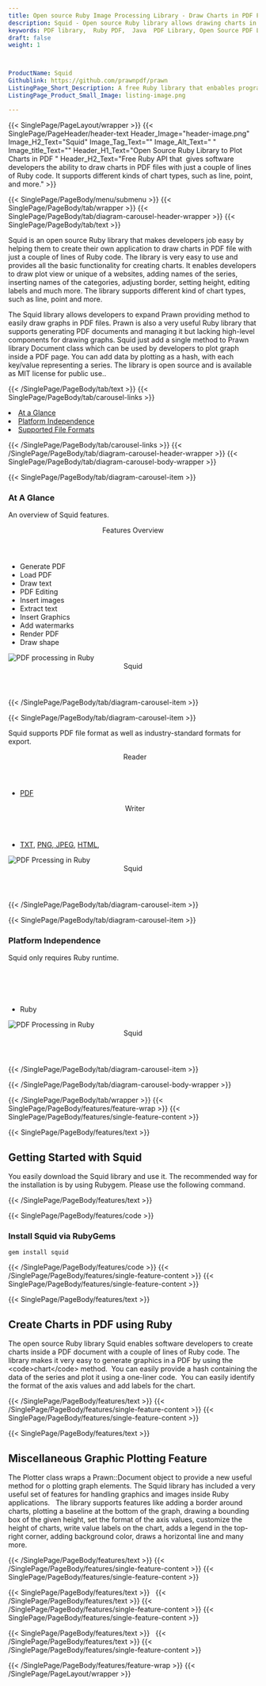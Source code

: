 ```yaml
---
title: Open source Ruby Image Processing Library - Draw Charts in PDF File
description: Squid - Open source Ruby library allows drawing charts in PDF files. It allows adding border around charts, set format of axis values & customize height of charts.
keywords: PDF library,  Ruby PDF,  Java  PDF Library, Open Source PDF Library, Ruby PDF programming, Ruby PDF APIs, Ruby PDF library, create  PDF Documents, insert images to PDF, add list to PDF files, Extract Text from PDF, Split PDF to many, fill a PDF form, Extract data from PDF forms, Print a PDF file, PDF to PNG conversion, convert PDF to JPEG, Digitally sign PDF files
draft: false
weight: 1



ProductName: Squid
Githublink: https://github.com/prawnpdf/prawn
ListingPage_Short_Description: A free Ruby library that enbables programmers to draw charts inside PDF file with just a couple of lines of Ruby code.
ListingPage_Product_Small_Image: listing-image.png 

---
```


{{< SinglePage/PageLayout/wrapper >}}
{{< SinglePage/PageHeader/header-text
Header_Image="header-image.png"
Image_H2_Text="Squid"
Image_Tag_Text=""
Image_Alt_Text=" "
Image_title_Text=""
Header_H1_Text="Open Source Ruby Library to Plot Charts in PDF "
Header_H2_Text="Free Ruby API that  gives software developers the ability to draw charts in PDF files with just a couple of lines of Ruby code. It supports different kinds of chart types, such as line, point, and more." >}}

{{< SinglePage/PageBody/menu/submenu >}}
{{< SinglePage/PageBody/tab/wrapper >}}
{{< SinglePage/PageBody/tab/diagram-carousel-header-wrapper >}}
{{< SinglePage/PageBody/tab/text >}}



<p>Squid is an open source Ruby library that makes developers job easy by helping them to create their own application to draw charts in PDF file with just a couple of lines of Ruby code. The library is very easy to use and provides all the basic functionality for creating charts. It enables developers to draw plot view or unique of a websites, adding names of the series, inserting names of the categories, adjusting border, setting height, editing labels and much more. The library supports different kind of chart types, such as line, point and more.</p>
<p>The Squid library allows developers to expand Prawn providing method to easily draw graphs in PDF files. Prawn is also a very useful Ruby library that supports generating PDF documents and managing it but lacking high-level components for drawing graphs. Squid just add a single method to Prawn library Document class which can be used by developers to plot graph inside a PDF page. You can add data by plotting as a hash, with each key/value representing a series. The library is open source and is available as MIT license for public use..</p>

{{< /SinglePage/PageBody/tab/text >}}
{{< SinglePage/PageBody/tab/carousel-links >}}

<li data-target="#diagramcarousel" data-slide-to="0"><a href="#">At a Glance</a></li>
<li data-target="#diagramcarousel" data-slide-to="2"><a href="#">Platform Independence</a></li>
<li data-target="#diagramcarousel" data-slide-to="1"><a class="activetab" href="#">Supported File Formats</a></li>


{{< /SinglePage/PageBody/tab/carousel-links >}}
{{< /SinglePage/PageBody/tab/diagram-carousel-header-wrapper >}}
{{< SinglePage/PageBody/tab/diagram-carousel-body-wrapper >}}

{{< SinglePage/PageBody/tab/diagram-carousel-item >}}
<h3>At A Glance</h3>
<p>An overview of Squid features.</p>
<div class="diagram1 d1-poi">
<div class="d1-row">
<div class="d1-col d1-right"><header>Features Overview</header>
<ul>
<li>Generate PDF</li>
<li>Load PDF</li>
<li>Draw text</li>
<li>PDF Editing</li>
<li>Insert images</li>
<li>Extract text</li>
<li>Insert Graphics</li>
<li>Add watermarks</li>
<li>Render PDF</li>
<li>Draw shape</li>
</ul>
</div>
</div>
<div class="d1-logo"><img class="bg-lite" src='listing-image.png' alt="PDF processing in Ruby"><header>Squid</header><footer><small></small></footer></div>
<!--/logo--></div>
<!--/diagram1-->
{{< /SinglePage/PageBody/tab/diagram-carousel-item >}}

{{< SinglePage/PageBody/tab/diagram-carousel-item >}}
<p>Squid supports PDF file format as well as industry-standard formats for export.</p>
<div class="diagram1 d2  d1-poi">
<div class="d1-row">
<div class="d1-col d1-left"><header><i class="fa fa-arrows-v "> </i> Reader</header>
<ul>
<li><a href="https://docs.fileformat.com/pdf/">PDF</a></li>
</ul>
</div>
<!--/left-->
<div class="d1-col d1-right"><header><i class="fa  fa-long-arrow-down"> </i> Writer</header>
<ul>
<li><a href="https://docs.fileformat.com/word-processing/txt/">TXT</a>, <a href="https://docs.fileformat.com/image/png/">PNG</a>,<a href="https://docs.fileformat.com/image/jpeg/"> JPEG</a>, <a href="https://docs.fileformat.com/web/html/">HTML</a>, </li>
</ul>
</div>
<!--/right--></div>
<!--/row-->
<div class="d1-logo"><img class="bg-lite" src='listing-image.png' alt="PDF Prcessing in Ruby"><header>Squid</header><footer><small></small></footer></div>
<!--/logo--></div>
<!--/diagram2-->
{{< /SinglePage/PageBody/tab/diagram-carousel-item >}}

{{< SinglePage/PageBody/tab/diagram-carousel-item >}}
<h3>Platform Independence</h3>
<p>Squid only requires Ruby runtime.</p>
<div class="diagram1 d1-poi">
<div class="d1-row">
<div class="d1-col d1-right"><header><i class="fa fa-cubes"> </i></header>
<ul>
<li>Ruby</li>
</ul>
</div>
<!--/left--> <!--/right--></div>
<!--/row-->
<div class="d1-logo"><img class="bg-lite" src='listing-image.png' alt="PDF Processing in Ruby"><header>Squid</header><footer><small></small></footer></div>
<!--/logo--></div>
<!--/diagram2 -->
{{< /SinglePage/PageBody/tab/diagram-carousel-item >}}

{{< /SinglePage/PageBody/tab/diagram-carousel-body-wrapper >}}

{{< /SinglePage/PageBody/tab/wrapper >}}
{{< SinglePage/PageBody/features/feature-wrap >}}
{{< SinglePage/PageBody/features/single-feature-content >}}

{{< SinglePage/PageBody/features/text >}}
<h2 class="h2title">Getting Started with Squid</h2>
<p>You easily download the Squid library and use it. The recommended way for the installation is by using Rubygem. Please use the following command. </p>
{{< /SinglePage/PageBody/features/text >}}

{{< SinglePage/PageBody/features/code >}}
<h3>Install Squid via RubyGems</h3>
<pre><code class="html">gem install squid <br></code></pre>

{{< /SinglePage/PageBody/features/code >}}
{{< /SinglePage/PageBody/features/single-feature-content >}}
{{< SinglePage/PageBody/features/single-feature-content >}}

{{< SinglePage/PageBody/features/text >}}
<h2 class="h2title">Create Charts in PDF using Ruby</h2>
<p>The open source Ruby library Squid enables software developers to create charts inside a PDF document with a couple of lines of Ruby code. The library makes it very easy to generate graphics in a PDF by using the &lt;code&gt;chart&lt;/code&gt; method.  You can easily provide a hash containing the data of the series and plot it using a one-liner code.  You can easily identify the format of the axis values and add labels for the chart.</p>

{{< /SinglePage/PageBody/features/text >}}
{{< /SinglePage/PageBody/features/single-feature-content >}}
{{< SinglePage/PageBody/features/single-feature-content >}}

{{< SinglePage/PageBody/features/text >}}
<h2 class="h2title">Miscellaneous Graphic Plotting Feature</h2>
<p>The Plotter class wraps a Prawn::Document object to provide a new useful method for o plotting graph elements. The Squid library has included a very useful set of features for handling graphics and images inside Ruby applications.   The library supports features like adding a border around charts, plotting a baseline at the bottom of the graph, drawing a bounding box of the given height, set the format of the axis values, customize the height of charts, write value labels on the chart, adds a legend in the top-right corner, adding background color, draws a horizontal line and many more.</p>

{{< /SinglePage/PageBody/features/text >}}
{{< /SinglePage/PageBody/features/single-feature-content >}}
{{< SinglePage/PageBody/features/single-feature-content >}}

{{< SinglePage/PageBody/features/text >}}
 
{{< /SinglePage/PageBody/features/text >}}
{{< /SinglePage/PageBody/features/single-feature-content >}}
{{< SinglePage/PageBody/features/single-feature-content >}}

{{< SinglePage/PageBody/features/text >}}
 
{{< /SinglePage/PageBody/features/text >}}
{{< /SinglePage/PageBody/features/single-feature-content >}}

{{< /SinglePage/PageBody/features/feature-wrap >}}
{{< /SinglePage/PageLayout/wrapper >}}
